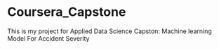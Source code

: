 # Coursera_Capstone
This is my project for Applied Data Science Capston: Machine learning Model For Accident Severity
